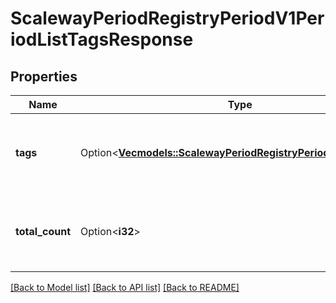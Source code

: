 # ScalewayPeriodRegistryPeriodV1PeriodListTagsResponse

## Properties

Name | Type | Description | Notes
------------ | ------------- | ------------- | -------------
**tags** | Option<[**Vec<models::ScalewayPeriodRegistryPeriodV1PeriodTag>**](scaleway.registry.v1.Tag.md)> | Paginated list of tags that match the selected filters. | [optional]
**total_count** | Option<**i32**> | Total number of tags that match the selected filters. | [optional]

[[Back to Model list]](../README.md#documentation-for-models) [[Back to API list]](../README.md#documentation-for-api-endpoints) [[Back to README]](../README.md)


